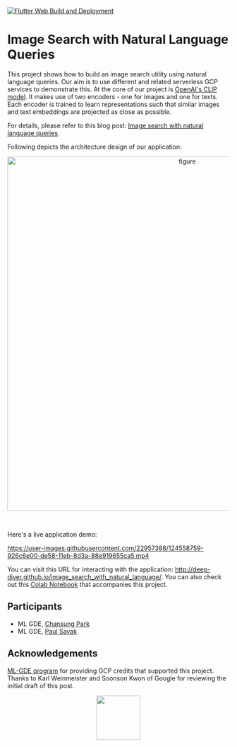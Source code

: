[![Flutter Web Build and Deployment](https://github.com/deep-diver/image_search_with_natural_language/actions/workflows/main.yml/badge.svg)](https://github.com/deep-diver/image_search_with_natural_language/actions/workflows/main.yml) 

# Image Search with Natural Language Queries

This project shows how to build an image search utility using natural language queries. Our aim is to use different and related serverless GCP services to demonstrate this. At the core of our project is [OpenAI's CLIP model](https://openai.com/blog/clip/). It makes use of two encoders - one for images and one for texts. Each encoder is trained to learn representations such that similar images and text embeddings are projected as close as possible. 

For details, please refer to this blog post: [Image search with natural language queries](https://cloud.google.com/blog/topics/developers-practitioners/image-search-natural-language-queries).

Following depicts the architecture design of our application:

<p align="center">
<img width="800" alt="figure" src="https://i.ibb.co/qxdPdJd/architecture-diagram.png">
</p><br>

Here's a live application demo:


https://user-images.githubusercontent.com/22957388/124558759-926c6e00-de58-11eb-8d3a-88e919655ca5.mp4


You can visit this URL for interacting with the application: http://deep-diver.github.io/image_search_with_natural_language/. You can also check out this [Colab Notebook](https://colab.research.google.com/github/deep-diver/image_search_with_natural_language/blob/main/notebooks/Image_Search_CLIP.ipynb) that accompanies this project.

## Participants

- ML GDE, [Chansung Park](https://twitter.com/algo_diver)
- ML GDE, [Paul Sayak](https://twitter.com/RisingSayak)

## Acknowledgements

[ML-GDE program](https://developers.google.com/programs/experts/) for providing GCP credits that supported this project. Thanks to Karl Weinmeister and Soonson Kwon of Google for reviewing the initial draft of this post. 

<div align="center">
  <img src="https://github.com/margaretmz/Cartoonizer-with-TFLite/raw/master/images/made-by-ml-gdes.png" width='100' height='100'/>
</div>

